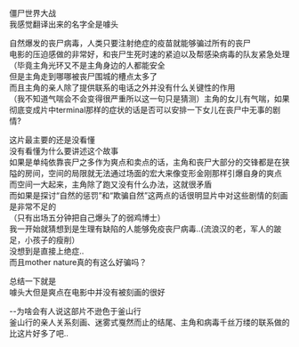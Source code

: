 僵尸世界大战  
我感觉翻译出来的名字全是噱头  


自然爆发的丧尸病毒，人类只要注射绝症的疫苗就能够骗过所有的丧尸  
电影的压迫感做的非常好，和丧尸生死时速的紧迫以及帮感染病毒的队友紧急处理（毕竟主角光环又不是主角身边的人都能安全  
但是主角走到哪哪被丧尸围城的槽点太多了  
而且主角的亲人除了提供联系的电话之外并没有什么关键性的作用  
（我不知道气喘会不会变得很严重所以这一句只是猜测）主角的女儿有气喘，如果彻底变成片中terminal那样的症状的话是否可以安排一下女儿在丧尸中无事的剧情?  

这片最主要的还是没看懂  
没有看懂为什么要讲述这个故事  
如果是单纯依靠丧尸之多作为爽点和卖点的话，主角和丧尸大部分的交锋都是在狭隘的房间，空间的局限就无法通过场面的宏大来像变形金刚那样引爆自身的爽点  
而空间一大起来，主角除了跑又没有什么办法，这就很矛盾  
而如果是探讨“自然的惩罚”和“欺骗自然”这两点的话很明显片中对这些剧情的刻画是非常不足的  
（只有出场五分钟把自己爆头了的弱鸡博士）  
我一开始就猜想到是生理有缺陷的人能够免疫丧尸病毒..(流浪汉的老，军人的跛足，小孩子的瘦削）  
没想到是直接上绝症..  
而且mother nature真的有这么好骗吗？  

总结一下就是  
噱头大但是爽点在电影中并没有被刻画的很好  


--为啥会有人说这部片不逊色于釜山行  
釜山行的亲人关系刻画、迷雾式戛然而止的结尾、主角和病毒千丝万缕的联系做的比这片好多了吧..  
 
